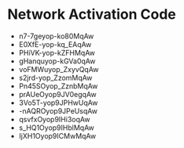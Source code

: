 # Network Activation Code
* n7-7geyop-ko80MqAw
* E0XfE-yop-kq_EAqAw
* PHiVK-yop-kZFHMqAw
* gHanquyop-kGVa0qAw
* voFMWuyop_ZxyvQqAw
* s2jrd-yop_ZzomMqAw
* Pn45SOyop_ZznbMqAw
* prAUeOyop9JV0egqAw
* 3Vo5T-yop9JPHwUqAw
* -nAQROyop9JPeUsqAw
* qsvfxOyop9IHi3oqAw
* s_HQ1Oyop9IHblMqAw
* IjXH1Oyop9ICMwMqAw
